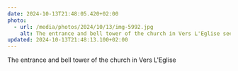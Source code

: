 ```yaml
---
date: 2024-10-13T21:48:05.420+02:00
photo:
  - url: /media/photos/2024/10/13/img-5992.jpg
    alt: The entrance and bell tower of the church in Vers L'Eglise seen from below. An autumn-coloured tree covers the top of the bell tower.
updated: 2024-10-13T21:48:13.100+02:00
---
```


The entrance and bell tower of the church in Vers L'Eglise
